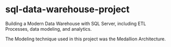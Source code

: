 # sql-data-warehouse-project
Building a Modern Data Warehouse with SQL Server, including ETL Processes, data modeling, and analytics.

The Modeling technique used in this project was the Medallion Architecture.